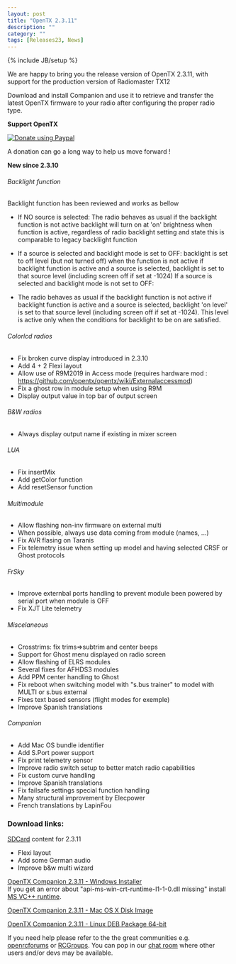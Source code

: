 ```yaml
---
layout: post
title: "OpenTX 2.3.11"
description: ""
category: ""
tags: [Releases23, News]
---
```

{% include JB/setup %}

We are happy to bring you the release version of OpenTX 2.3.11, with support for the production version of Radiomaster TX12

Download and install Companion and use it to retrieve and transfer the latest OpenTX firmware to your radio after configuring the proper radio type.

**Support OpenTX**

<a href="https://www.paypal.com/cgi-bin/webscr?cmd=_s-xclick&amp;hosted_button_id=DJ9MASSKVW8WN" rel="nofollow"><img src="https://camo.githubusercontent.com/11b2f47d7b4af17ef3a803f57c37de3ac82ac039/68747470733a2f2f696d672e736869656c64732e696f2f62616467652f70617970616c2d646f6e6174652d79656c6c6f772e737667" alt="Donate using Paypal" data-canonical-src="https://img.shields.io/badge/paypal-donate-yellow.svg" style="max-width:100%;"></a>

A donation can go a long way to help us move forward !

**New since 2.3.10**

###### Backlight function
Backlight function has been reviewed and works as bellow
- If NO source is selected:
The radio behaves as usual if the backlight function is not active
backlight will turn on at 'on' brightness when function is active, regardless of radio backlight setting and state
this is comparable to legacy backliight function

- If a source is selected and backlight mode is set to OFF:
backlight is set to off level (but not turned off) when the function is not active
if backlight function is active and a source is selected, backlight is set to that source level (including screen off if set at -1024)
If a source is selected and backlight mode is not set to OFF:

- The radio behaves as usual if the backlight function is not active
if backlight function is active and a source is selected, backlight 'on level' is set to that source level (including screen off if set at -1024). This level is active only when the conditions for backlight to be on are satisfied.

###### Colorlcd radios
- Fix broken curve display introduced in 2.3.10
- Add 4 + 2 Flexi layout
- Allow use of R9M2019 in Access mode (requires hardware mod : https://github.com/opentx/opentx/wiki/Externalaccessmod)
- Fix a ghost row in module setup when using R9M
- Display output value in top bar of output screen

###### B&W radios
- Always display output name if existing in mixer screen

###### LUA
- Fix insertMix
- Add getColor function
- Add resetSensor function

###### Multimodule
- Allow flashing non-inv firmware on external multi
- When possible, always use data coming from module (names, ...)
- Fix AVR flasing on Taranis
- Fix telemetry issue when setting up model and having selected CRSF or Ghost protocols 

###### FrSky
- Improve externbal ports handling to prevent module been powered by serial port when module is OFF
- Fix XJT Lite telemetry

###### Miscelaneous
- Crosstrims: fix trims=>subtrim and center beeps
- Support for Ghost menu displayed on radio screen
- Allow flashing of ELRS modules
- Several fixes for AFHDS3 modules
- Add PPM center handling to Ghost
- Fix reboot when switching model with "s.bus trainer" to model with MULTI or s.bus external
- Fixes text based sensors (flight modes for exemple)
- Improve Spanish translations

###### Companion
- Add Mac OS bundle identifier
- Add S.Port power support
- Fix print telemetry sensor
- Improve radio switch setup to better match radio capabilities
- Fix custom curve handling
- Improve Spanish translations
- Fix failsafe settings special function handling
- Many structural improvement by Elecpower
- French translations by LapinFou

### Download links:

[SDCard](http://downloads.open-tx.org/2.3/release/sdcard/) content for 2.3.11
- Flexi layout
- Add some German audio
- Improve b&w multi wizard

[OpenTX Companion 2.3.11  - Windows Installer](https://downloads.open-tx.org/2.3/release/companion/windows/companion-windows-2.3.11.exe)  
If you get an error about "api-ms-win-crt-runtime-I1-1-0.dll missing" install [MS VC++ runtime](https://support.microsoft.com/en-us/help/2999226/update-for-universal-c-runtime-in-windows).

[OpenTX Companion 2.3.11  - Mac OS X Disk Image](https://downloads.open-tx.org/2.3/release/companion/macosx/opentx-companion-2.3.11.dmg)

[OpenTX Companion 2.3.11  - Linux DEB Package 64-bit](https://downloads.open-tx.org/2.3/release/companion/linux/companion23_2.3.11_amd64.deb)

If you need help please refer to the the great communities e.g. [openrcforums](http://openrcforums.com/forum/viewforum.php?f=45) or [RCGroups](https://www.rcgroups.com/forums/showthread.php?3395177-Official-OpenTX-version-2-3-Discussion-Thread). You can pop in our [chat room](https://discord.gg/CZCwVx2) where other users and/or devs may be available.

